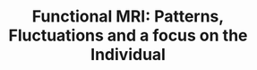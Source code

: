 ---
title: "Functional MRI: Patterns, Fluctuations and a focus on the Individual"
project_id: 
conference_id: ""
presenters:
   - peter_bandettini
summary: "Talk to French Embassy contingent"
file: /assets/presentations/
filename: 
layout: presentation
---